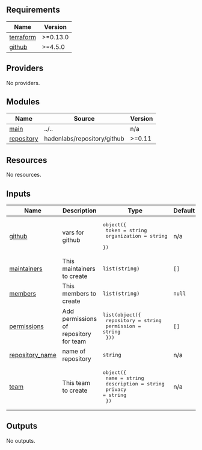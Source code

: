 <!-- BEGIN_TF_DOCS -->
## Requirements

| Name | Version |
|------|---------|
| <a name="requirement_terraform"></a> [terraform](#requirement\_terraform) | >=0.13.0 |
| <a name="requirement_github"></a> [github](#requirement\_github) | >=4.5.0 |

## Providers

No providers.

## Modules

| Name | Source | Version |
|------|--------|---------|
| <a name="module_main"></a> [main](#module\_main) | ../.. | n/a |
| <a name="module_repository"></a> [repository](#module\_repository) | hadenlabs/repository/github | >=0.11 |

## Resources

No resources.

## Inputs

| Name | Description | Type | Default | Required |
|------|-------------|------|---------|:--------:|
| <a name="input_github"></a> [github](#input\_github) | vars for github | <pre>object({<br>    token        = string<br>    organization = string<br>  })</pre> | n/a | yes |
| <a name="input_maintainers"></a> [maintainers](#input\_maintainers) | This maintainers to create | `list(string)` | `[]` | no |
| <a name="input_members"></a> [members](#input\_members) | This members to create | `list(string)` | `null` | no |
| <a name="input_permissions"></a> [permissions](#input\_permissions) | Add permissions of repository for team | <pre>list(object({<br>    repository = string<br>    permission = string<br>  }))</pre> | `[]` | no |
| <a name="input_repository_name"></a> [repository\_name](#input\_repository\_name) | name of repository | `string` | n/a | yes |
| <a name="input_team"></a> [team](#input\_team) | This team to create | <pre>object({<br>    name        = string<br>    description = string<br>    privacy     = string<br>  })</pre> | n/a | yes |

## Outputs

No outputs.
<!-- END_TF_DOCS -->
